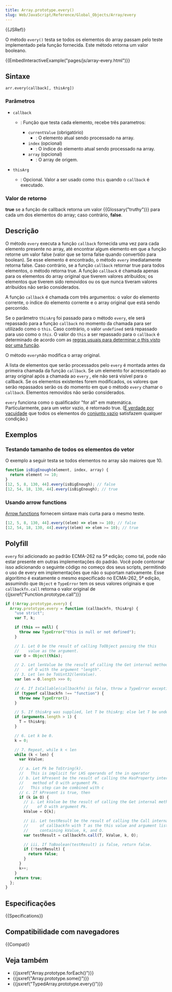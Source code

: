 ```yaml
---
title: Array.prototype.every()
slug: Web/JavaScript/Reference/Global_Objects/Array/every
---
```


{{JSRef}}

O método `every()` testa se todos os elementos do array passam pelo teste implementado pela função fornecida. Este método retorna um valor booleano.

{{EmbedInteractiveExample("pages/js/array-every.html")}}

## Sintaxe

```
arr.every(callback[, thisArg])
```

### Parâmetros

- `callback`

  - : Função que testa cada elemento, recebe três parametros:

    - `currentValue` (obrigatório)
      - : O elemento atual sendo processado na array.
    - `index` (opcional)
      - : O índice do elemento atual sendo processado na array.
    - `array` (opcional)
      - : O array de origem.

- `thisArg`
  - : Opcional. Valor a ser usado como `this` quando o `callback` é executado.

### Valor de retorno

**true** se a função de callback retorna um valor {{Glossary("truthy")}} para cada um dos elementos do array; caso contrário, **false**.

## Descrição

O método `every` executa a função `callback` fornecida uma vez para cada elemento presente no array, até encontrar algum elemento em que a função retorne um valor false (valor que se torna false quando convertido para boolean). Se esse elemento é encontrado, o método `every` imediatamente retorna false. Caso contrário, se a função `callback` retornar true para todos elementos, o método retorna true. A função `callback` é chamada apenas para os elementos do array original que tiverem valores atribuídos; os elementos que tiverem sido removidos ou os que nunca tiveram valores atribuídos não serão considerados.

A função `callback` é chamada com três argumentos: o valor do elemento corrente, o índice do elemento corrente e o array original que está sendo percorrido.

Se o parâmetro `thisArg` foi passado para o método `every`, ele será repassado para a função `callback` no momento da chamada para ser utilizado como o `this`. Caso contrário, o valor `undefined` será repassado para uso como o _`this`_. O valor do `this` a ser repassado para o `callback` é determinado de acordo com as [regras usuais para determinar o this visto por uma função](/pt-BR/docs/Web/JavaScript/Reference/Operators/this).

O método `every`não modifica o array original.

A lista de elementos que serão processados pelo `every` é montada antes da primeira chamada da função `callback`. Se um elemento for acrescentado ao array original após a chamada ao `every` , ele não será visível para o callback. Se os elementos existentes forem modificados, os valores que serão repassados serão os do momento em que o método `every` chamar o `callback`. Elementos removidos não serão considerados.

`every` funciona como o qualificador "for all" em matemática. Particularmente, para um vetor vazio, é retornado true. ([É verdade por vacuidade](https://pt.wikipedia.org/wiki/Verdade_por_vacuidade) que todos os elementos do [conjunto vazio](https://pt.wikipedia.org/wiki/Conjunto_vazio) satisfazem qualquer condição.)

## Exemplos

### Testando tamanho de todos os elementos do vetor

O exemplo a seguir testa se todos elementos no array são maiores que 10.

```js
function isBigEnough(element, index, array) {
  return element >= 10;
}
[12, 5, 8, 130, 44].every(isBigEnough); // false
[12, 54, 18, 130, 44].every(isBigEnough); // true
```

### Usando arrow functions

[Arrow functions](/pt-BR/docs/Web/JavaScript/Reference/Functions/Arrow_functions) fornecem sintaxe mais curta para o mesmo teste.

```js
[12, 5, 8, 130, 44].every((elem) => elem >= 10); // false
[12, 54, 18, 130, 44].every((elem) => elem >= 10); // true
```

## Polyfill

`every` foi adicionado ao padrão ECMA-262 na 5ª edição; como tal, pode não estar presente em outras implementações do padrão. Você pode contornar isso adicionando o seguinte código no começo dos seus scripts, permitindo o uso de every em implementações que não o suportam nativamente. Esse algoritimo é exatamente o mesmo especificado no ECMA-262, 5ª edição, assumindo que `Object` e `TypeError` tem os seus valores originais e que `callbackfn.call` retorna o valor original de {{jsxref("Function.prototype.call")}}

```js
if (!Array.prototype.every) {
  Array.prototype.every = function (callbackfn, thisArg) {
    "use strict";
    var T, k;

    if (this == null) {
      throw new TypeError("this is null or not defined");
    }

    // 1. Let O be the result of calling ToObject passing the this
    //    value as the argument.
    var O = Object(this);

    // 2. Let lenValue be the result of calling the Get internal method
    //    of O with the argument "length".
    // 3. Let len be ToUint32(lenValue).
    var len = O.length >>> 0;

    // 4. If IsCallable(callbackfn) is false, throw a TypeError exception.
    if (typeof callbackfn !== "function") {
      throw new TypeError();
    }

    // 5. If thisArg was supplied, let T be thisArg; else let T be undefined.
    if (arguments.length > 1) {
      T = thisArg;
    }

    // 6. Let k be 0.
    k = 0;

    // 7. Repeat, while k < len
    while (k < len) {
      var kValue;

      // a. Let Pk be ToString(k).
      //   This is implicit for LHS operands of the in operator
      // b. Let kPresent be the result of calling the HasProperty internal
      //    method of O with argument Pk.
      //   This step can be combined with c
      // c. If kPresent is true, then
      if (k in O) {
        // i. Let kValue be the result of calling the Get internal method
        //    of O with argument Pk.
        kValue = O[k];

        // ii. Let testResult be the result of calling the Call internal method
        //     of callbackfn with T as the this value and argument list
        //     containing kValue, k, and O.
        var testResult = callbackfn.call(T, kValue, k, O);

        // iii. If ToBoolean(testResult) is false, return false.
        if (!testResult) {
          return false;
        }
      }
      k++;
    }
    return true;
  };
}
```

## Especificações

{{Specifications}}

## Compatibilidade com navegadores

{{Compat}}

## Veja também

- {{jsxref("Array.prototype.forEach()")}}
- {{jsxref("Array.prototype.some()")}}
- {{jsxref("TypedArray.prototype.every()")}}
